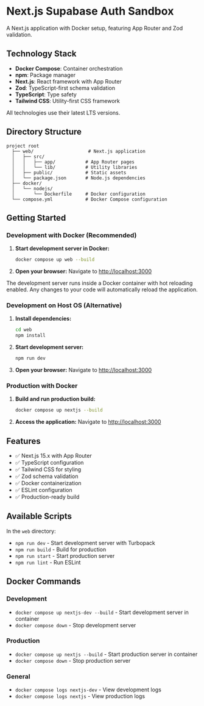 # Next.js Supabase Auth Sandbox

A Next.js application with Docker setup, featuring App Router and Zod validation.

## Technology Stack

- **Docker Compose**: Container orchestration
- **npm**: Package manager
- **Next.js**: React framework with App Router
- **Zod**: TypeScript-first schema validation
- **TypeScript**: Type safety
- **Tailwind CSS**: Utility-first CSS framework

All technologies use their latest LTS versions.

## Directory Structure

```
project root
  ├── web/                    # Next.js application
  │   ├── src/
  │   │   ├── app/           # App Router pages
  │   │   └── lib/           # Utility libraries
  │   ├── public/            # Static assets
  │   └── package.json       # Node.js dependencies
  ├── docker/
  │   └── nodejs/
  │       └── Dockerfile     # Docker configuration
  └── compose.yml            # Docker Compose configuration
```

## Getting Started

### Development with Docker (Recommended)

1. **Start development server in Docker:**
   ```bash
   docker compose up web --build
   ```

2. **Open your browser:**
   Navigate to [http://localhost:3000](http://localhost:3000)

The development server runs inside a Docker container with hot reloading enabled. Any changes to your code will automatically reload the application.

### Development on Host OS (Alternative)

1. **Install dependencies:**
   ```bash
   cd web
   npm install
   ```

2. **Start development server:**
   ```bash
   npm run dev
   ```

3. **Open your browser:**
   Navigate to [http://localhost:3000](http://localhost:3000)

### Production with Docker

1. **Build and run production build:**
   ```bash
   docker compose up nextjs --build
   ```

2. **Access the application:**
   Navigate to [http://localhost:3000](http://localhost:3000)

## Features

- ✅ Next.js 15.x with App Router
- ✅ TypeScript configuration
- ✅ Tailwind CSS for styling
- ✅ Zod schema validation
- ✅ Docker containerization
- ✅ ESLint configuration
- ✅ Production-ready build

## Available Scripts

In the `web` directory:

- `npm run dev` - Start development server with Turbopack
- `npm run build` - Build for production
- `npm run start` - Start production server
- `npm run lint` - Run ESLint

## Docker Commands

### Development
- `docker compose up nextjs-dev --build` - Start development server in container
- `docker compose down` - Stop development server

### Production  
- `docker compose up nextjs --build` - Start production server in container
- `docker compose down` - Stop production server

### General
- `docker compose logs nextjs-dev` - View development logs
- `docker compose logs nextjs` - View production logs